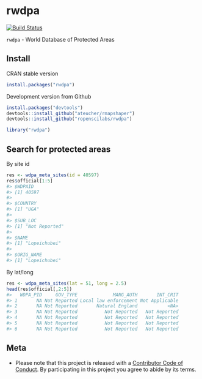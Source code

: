 rwdpa
=====



[![Build Status](https://travis-ci.org/ropenscilabs/rwdpa.svg)](https://travis-ci.org/ropenscilabs/rwdpa)

`rwdpa` - World Database of Protected Areas

## Install

CRAN stable version


```r
install.packages("rwdpa")
```

Development version from Github


```r
install.packages("devtools")
devtools::install_github("ateucher/rmapshaper")
devtools::install_github("ropenscilabs/rwdpa")
```


```r
library("rwdpa")
```

## Search for protected areas

By site id


```r
res <- wdpa_meta_sites(id = 40597)
res$official[1:5]
#> $WDPAID
#> [1] 40597
#> 
#> $COUNTRY
#> [1] "UGA"
#> 
#> $SUB_LOC
#> [1] "Not Reported"
#> 
#> $NAME
#> [1] "Lopeichubei"
#> 
#> $ORIG_NAME
#> [1] "Lopeichubei"
```

By lat/long


```r
res <- wdpa_meta_sites(lat = 51, long = 2.5)
head(res$official[,2:5])
#>   WDPA_PID     GOV_TYPE             MANG_AUTH       INT_CRIT
#> 1       NA Not Reported Local law enforcement Not Applicable
#> 2       NA Not Reported       Natural England           <NA>
#> 3       NA Not Reported          Not Reported   Not Reported
#> 4       NA Not Reported          Not Reported   Not Reported
#> 5       NA Not Reported          Not Reported   Not Reported
#> 6       NA Not Reported          Not Reported   Not Reported
```

## Meta

* Please note that this project is released with a [Contributor Code of Conduct](CONDUCT.md). By participating in this project you agree to abide by its terms.
